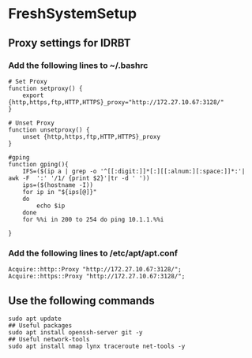 # FreshSystemSetup
## Proxy settings for IDRBT
### Add the following lines to ~/.bashrc
```
# Set Proxy
function setproxy() {
    export {http,https,ftp,HTTP,HTTPS}_proxy="http://172.27.10.67:3128/"
}

# Unset Proxy
function unsetproxy() {
    unset {http,https,ftp,HTTP,HTTPS}_proxy
}

#gping
function gping(){
    IFS=($(ip a | grep -o '^[[:digit:]]*[:][[:alnum:][:space:]]*:'| awk -F  ':' '/1/ {print $2}'|tr -d ' '))
    ips=($(hostname -I))
    for ip in "${ips[@]}"
    do
        echo $ip
    done
    for %%i in 200 to 254 do ping 10.1.1.%%i 

}
```
### Add the following lines to /etc/apt/apt.conf
```
Acquire::http::Proxy "http://172.27.10.67:3128/";
Acquire::https::Proxy "http://172.27.10.67:3128/";
```


## Use the following commands
```
sudo apt update
## Useful packages
sudo apt install openssh-server git -y
## Useful network-tools
sudo apt install nmap lynx traceroute net-tools -y

```

